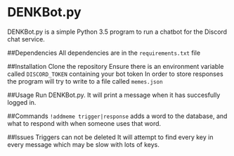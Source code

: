 # DENKBot.py

DENKBot.py is a simple Python 3.5 program to run a chatbot for the Discord chat service.

##Dependencies
All dependencies are in the `requirements.txt` file

##Installation
Clone the repository
Ensure there is an environment variable called `DISCORD_TOKEN` containing your bot token
In order to store responses the program will try to write to a file called `memes.json`

##Usage
Run DENKBot.py. It will print a message when it has succesfully logged in.

##Commands
`!addmeme trigger|response` adds a word to the database, and what to respond with when someone uses that word.

##Issues
Triggers can not be deleted
It will attempt to find every key in every message which may be slow with lots of keys.
